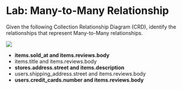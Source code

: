# Lab: Many-to-Many Relationship

Given the following Collection Relationship Diagram (CRD), identify the relationships that represent Many-to-Many relationships.

![](https://university-courses.s3.amazonaws.com/M320/lab_relationship_many-to-many-problem.png)



- **items.sold_at and items.reviews.body**
- items.title and items.reviews.body
- **stores.address.street and items.description**
- users.shipping_address.street and items.reviews.body
- **users.credit_cards.number and items.reviews.body**
